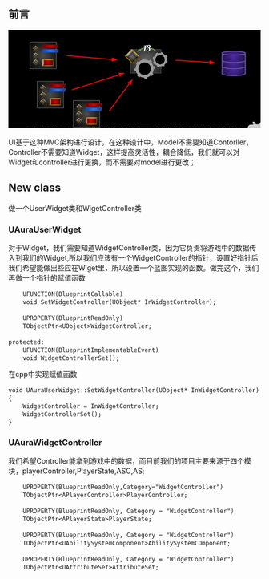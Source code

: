 ## 前言

![1716952821753](image/10_GameUIArchitecture/1716952821753.png)

UI基于这种MVC架构进行设计，在这种设计中，Model不需要知道Contorller，Controller不需要知道Widget，这样提高灵活性，耦合降低，我们就可以对Widget和controller进行更换，而不需要对model进行更改；

## New class

做一个UserWidget类和WigetController类

### UAuraUserWidget

对于Widget，我们需要知道WidgetController类，因为它负责将游戏中的数据传入到我们的Widget,所以我们应该有一个WidgetController的指针，设置好指针后我们希望能做出些应在Wiget里，所以设置一个蓝图实现的函数。做完这个，我们再做一个指针的赋值函数

```
	UFUNCTION(BlueprintCallable)
	void SetWidgetController(UObject* InWidgetController);

	UPROPERTY(BlueprintReadOnly)
	TObjectPtr<UObject>WidgetController;

protected:
	UFUNCTION(BlueprintImplementableEvent)
	void WidgetControllerSet();

```

在cpp中实现赋值函数

```
void UAuraUserWidget::SetWidgetController(UObject* InWidgetController)
{
	WidgetController = InWidgetController;
	WidgetControllerSet();
}

```

### UAuraWidgetController

我们希望Controller能拿到游戏中的数据，而目前我们的项目主要来源于四个模块，playerController,PlayerState,ASC,AS;

```
	UPROPERTY(BlueprintReadOnly,Category="WidgetController")
	TObjectPtr<APlayerController>PlayerController;

	UPROPERTY(BlueprintReadOnly, Category = "WidgetController")
	TObjectPtr<APlayerState>PlayerState;

	UPROPERTY(BlueprintReadOnly, Category = "WidgetController")
	TObjectPtr<UAbilitySystemComponent>AbilitySystemCOmponent;

	UPROPERTY(BlueprintReadOnly, Category = "WidgetController")
	TObjectPtr<UAttributeSet>AttributeSet;
```
